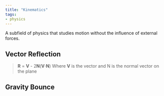 ```yaml
---
title: "Kinematics"
tags:
- physics
---
```

A subfield of physics that studies motion without the influence of external forces.

## Vector Reflection
> **R** = **V** - 2**N**(**V**⋅**N**)
> Where **V** is the vector and N is the normal vector on the plane

## Gravity Bounce